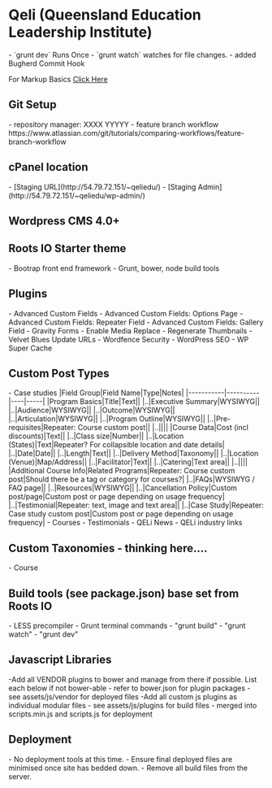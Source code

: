 <h1>Qeli (Queensland Education Leadership Institute)</h1>
- `grunt dev` Runs Once
- `grunt watch` watches for file changes.
- added Bugherd Commit Hook

For Markup Basics [Click Here](https://help.github.com/articles/markdown-basics/)

<h2>Git Setup</h2>
- repository manager: XXXX YYYYY
- feature branch workflow
https://www.atlassian.com/git/tutorials/comparing-workflows/feature-branch-workflow

<h2>cPanel location</h2>
- [Staging URL](http://54.79.72.151/~qeliedu/)
- [Staging Admin](http://54.79.72.151/~qeliedu/wp-admin/)

<h2>Wordpress CMS 4.0+</h2>

<h2>Roots IO Starter theme</h2>
- Bootrap front end framework
- Grunt, bower, node build tools

<h2>Plugins</h2>
- Advanced Custom Fields
- Advanced Custom Fields: Options Page
- Advanced Custom Fields: Repeater Field
- Advanced Custom Fields: Gallery Field
- Gravity Forms
- Enable Media Replace
- Regenerate Thumbnails
- Velvet Blues Update URLs
- Wordfence Security
- WordPress SEO
- WP Super Cache

<h2>Custom Post Types</h2>
- Case studies
|Field Group|Field Name|Type|Notes|
|-----------|----------|----|-----|
|Program Basics|Title|Text||
|..|Executive Summary|WYSIWYG||
|..|Audience|WYSIWYG||
|..|Outcome|WYSIWYG||
|..|Articulation|WYSIWYG||
|..|Program Outline|WYSIWYG||
|..|Pre-requisites|Repeater: Course custom post||
|..||||
|Course Data|Cost (incl discounts)|Text||
|..|Class size|Number||
|..|Location (States)|Text|Repeater? For collapsible location and date details|
|..|Date|Date||
|..|Length|Text||
|..|Delivery Method|Taxonomy||
|..|Location (Venue)|Map/Address||
|..|Facilitator|Text||
|..|Catering|Text area||
|..||||
|Additional Course Info|Related Programs|Repeater: Course custom post|Should there be a tag or category for courses?|
|..|FAQs|WYSIWYG / FAQ page||
|..|Resources|WYSIWYG||
|..|Cancellation Policy|Custom post/page|Custom post or page depending on usage frequency|
|..|Testimonial|Repeater: text, image and text area||
|..|Case Study|Repeater: Case study custom post|Custom post or page depending on usage frequency|
- Courses
- Testimonials
- QELi News
- QELi industry links

<h2>Custom Taxonomies - thinking here....</h2>
- Course

<h2>Build tools (see package.json) base set from Roots IO</h2>
- LESS precompiler
- Grunt terminal commands
	- "grunt build"
	- "grunt watch"
	- "grunt dev"

<h2>Javascript Libraries</h2>
-Add all VENDOR plugins to bower and manage from there if possible. List each below if not bower-able
	- refer to bower.json for plugin packages
	- see assets/js/vendor for deployed files
-Add all custom js plugins as individual modular files
	- see assets/js/plugins for build files
	- merged into scripts.min.js and scripts.js for deployment

<h2>Deployment</h2>
- No deployment tools at this time.
- Ensure final deployed files are minimised once site has bedded down.
- Remove all build files from the server.